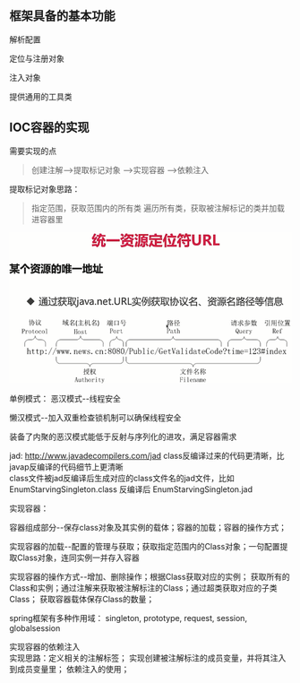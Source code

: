 
## 框架具备的基本功能

解析配置

定位与注册对象  

注入对象   

提供通用的工具类


## IOC容器的实现

需要实现的点

>创建注解-->提取标记对象 -->实现容器 -->依赖注入

提取标记对象思路：
>指定范围，获取范围内的所有类
>遍历所有类，获取被注解标记的类并加载进容器里


![统一资源自定位符](./img/5-2_2020-07-27_22-59-04.png)


单例模式：
恶汉模式--线程安全

懒汉模式--加入双重检查锁机制可以确保线程安全

装备了内聚的恶汉模式能低于反射与序列化的进攻，满足容器需求

jad: http://www.javadecompilers.com/jad  class反编译过来的代码更清晰，比javap反编译的代码细节上更清晰   
class文件被jad反编译后生成对应的class文件名的jad文件，比如EnumStarvingSingleton.class 反编译后 EnumStarvingSingleton.jad

实现容器：

容器组成部分--保存class对象及其实例的载体；容器的加载；容器的操作方式；

实现容器的加载--配置的管理与获取；获取指定范围内的Class对象；一句配置提取Class对象，连同实例一并存入容器

实现容器的操作方式--增加、删除操作；根据Class获取对应的实例；
获取所有的Class和实例；通过注解来获取被注解标注的Class；通过超类获取对应的子类Class；
获取容器载体保存Class的数量；

spring框架有多种作用域： singleton, prototype, request, session, globalsession

实现容器的依赖注入   
实现思路：定义相关的注解标签； 实现创建被注解标注的成员变量，并将其注入到成员变量里； 依赖注入的使用；





